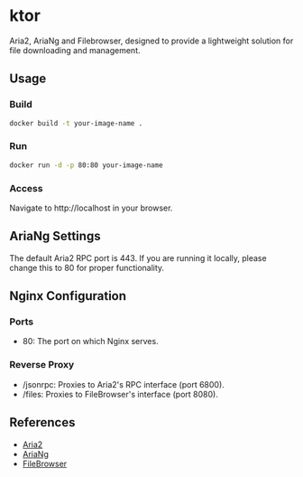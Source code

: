 # ktor
Aria2, AriaNg and Filebrowser, designed to provide a lightweight solution for file downloading and management.

## Usage

### Build
```bash
docker build -t your-image-name .
```

### Run

```bash
docker run -d -p 80:80 your-image-name
```

### Access
Navigate to http://localhost in your browser.


## AriaNg Settings
The default Aria2 RPC port is 443. If you are running it locally, please change this to 80 for proper functionality.


## Nginx Configuration

### Ports
- 80: The port on which Nginx serves.

### Reverse Proxy
- /jsonrpc: Proxies to Aria2's RPC interface (port 6800).
- /files: Proxies to FileBrowser's interface (port 8080).


## References

- [Aria2](https://aria2.github.io/)
- [AriaNg](https://github.com/mayswind/AriaNg)
- [FileBrowser](https://github.com/filebrowser/filebrowser)
